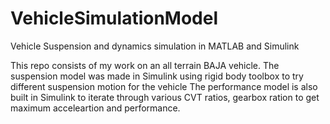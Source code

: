 # VehicleSimulationModel
Vehicle Suspension and dynamics simulation in MATLAB and Simulink

This repo consists of my work on an all terrain BAJA vehicle. 
The suspension model was made in Simulink using rigid body toolbox to try different suspension motion for the vehicle
The performance model is also built in Simulink to iterate through various CVT ratios, gearbox ration to get maximum acceleartion and performance.
